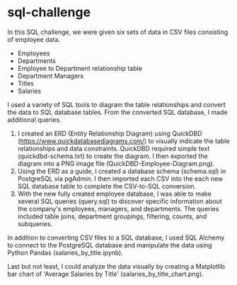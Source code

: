 # sql-challenge
In this SQL challenge, we were given six sets of data in CSV files consisting of employee data.
- Employees
- Departments
- Employee to Department relationship table
- Department Managers
- Titles
- Salaries

I used a variety of SQL tools to diagram the table relationships and convert the data to SQL database tables. 
From the converted SQL database, I made additional queries. 

1. I created an ERD (Entity Relationship Diagram) using QuickDBD (https://www.quickdatabasediagrams.com/) to visually indicate 
the table relationships and data constraints. QuickDBD required simple text (quickdbd-schema.txt) to create the diagram. I then exported the diagram into a PNG image file (QuickDBD-Employee-Diagram.png). 
2. Using the ERD as a guide, I created a database schema (schema.sql) in PostgreSQL via pgAdmin. I then imported each CSV into the each new SQL database table to complete the CSV-to-SQL conversion.
3. With the new fully created employee database, I was able to make several SQL queries (query.sql) to discover specific information about the company's employees, managers, and departments. The queries included table joins, department groupings, filtering, counts, and subqueries. 

In addition to converting CSV files to a SQL database, I used SQL Alchemy to connect to the PostgreSQL database and manipulate the data using Python Pandas (salaries_by_title.ipynb).

Last but not least, I could analyze the data visually by creating a Matplotlib bar chart of 'Average Salaries by Title' (salaries_by_title_chart.png). 